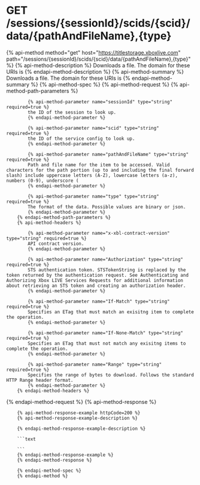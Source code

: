 # GET /sessions/{sessionId}/scids/{scid}/data/{pathAndFileName},{type}

{% api-method method="get" host="https://titlestorage.xboxlive.com" path="/sessions/{sessionId}/scids/{scid}/data/{pathAndFileName},{type}" %}
        {% api-method-description %}
        Downloads a file. The domain for these URIs is 
        {% endapi-method-description %}
        {% api-method-summary %}
        Downloads a file. The domain for these URIs is 
        {% endapi-method-summary %}
        {% api-method-spec %}
        {% api-method-request %}
        {% api-method-path-parameters %}
        
            {% api-method-parameter name="sessionId" type="string" required=true %}
            the ID of the session to look up.
            {% endapi-method-parameter %}

            {% api-method-parameter name="scid" type="string" required=true %}
            the ID of the service config to look up.
            {% endapi-method-parameter %}

            {% api-method-parameter name="pathAndFileName" type="string" required=true %}
            Path and file name for the item to be accessed. Valid characters for the path portion (up to and including the final forward slash) include uppercase letters (A-Z), lowercase letters (a-z), numbers (0-9), underscore (
            {% endapi-method-parameter %}

            {% api-method-parameter name="type" type="string" required=true %}
            The format of the data. Possible values are binary or json.
            {% endapi-method-parameter %}
        {% endapi-method-path-parameters %}
        {% api-method-headers %}
        
            {% api-method-parameter name="x-xbl-contract-version" type="string" required=true %}
            API contract version.
            {% endapi-method-parameter %}

            {% api-method-parameter name="Authorization" type="string" required=true %}
            STS authentication token. STSTokenString is replaced by the token returned by the authentication request. See Authenticating and Authorizing Xbox LIVE Services Requests for additional information about retrieving an STS token and creating an authorization header.
            {% endapi-method-parameter %}

            {% api-method-parameter name="If-Match" type="string" required=true %}
            Specifies an ETag that must match an exisitng item to complete the operation.
            {% endapi-method-parameter %}

            {% api-method-parameter name="If-None-Match" type="string" required=true %}
            Specifies an ETag that must not match any exisitng items to complete the operation.
            {% endapi-method-parameter %}

            {% api-method-parameter name="Range" type="string" required=true %}
            Specifies the range of bytes to download. Follows the standard HTTP Range header format.
            {% endapi-method-parameter %}
        {% endapi-method-headers %}
{% endapi-method-request %}
        {% api-method-response %}
        
        {% api-method-response-example httpCode=200 %}
        {% api-method-response-example-description %}
        
        {% endapi-method-response-example-description %}
        
        ```text
        
        ```
        {% endapi-method-response-example %}
        {% endapi-method-response %}
        
        {% endapi-method-spec %}
        {% endapi-method %}